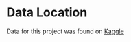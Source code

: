 # Data Location
Data for this project was found on [Kaggle](https://www.kaggle.com/datasets/shahidzikria/alz-dataset)
